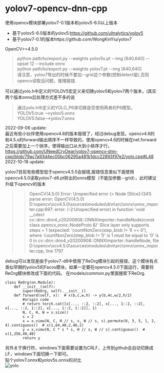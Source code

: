 # yolov7-opencv-dnn-cpp
使用opencv模块部署yolov7-0.1版本和yolov5-6.0以上版本<br>

+ 基于yolov5-6.0版本的yolov5:https://github.com/ultralytics/yolov5 <br>
+ 基于yolov7-0.1的版本https://github.com/WongKinYiu/yolov7 <br>

OpenCV>=4.5.0 <br>

> python path/to/export.py --weights yolov5s.pt --img [640,640] --opset 12 --include onnx<br>
> python path/to/export.py --weights yolov7.pt --img [640,640] <br>
请注意，yolov7导出的时候不要加--grid这个参数(控制detect层),否则opencv读取没问题，推理报错.<br>

可以通过yolo.h中定义的YOLOV5宏定义来切换yolov5和yolov7两个版本，(其实两个版本onnx后处理方式差不多的说<br>
>通过yolo.h中定义的YOLO_P6来切换是否使用两者的P6模型。<br>
> YOLOV5:true -->yolov5.onnx<br>
> YOLOV5:false-->yolov7.onnx

2022-09-06 update:<br>
最近有些小伙伴使用opencv4.6的版本报错了，经过debug发现，opencv4.6的和4.5.x的forward输出顺序不一样导致的，使用opencv4.6的时候在net.forward之后需要加上一个排序，使得输出口从大到小排序才行。<br>
https://github.com/UNeedCryDear/yolov7-opencv-dnn-cpp/blob/79ac7a93d4ec00bc06295a481b1dcc22893f97e2/yolo.cpp#L48
2022-10-18 update:<br>

yolov7目前有些模型低于opencv4.5.5会报错,报错信息类似下面使用opencv4.5.0读取yolov7-d6.pt转出的onnx模型（不能加参数--grid），此时建议升级下opencv的版本
> >OpenCV(4.5.0) Error: Unspecified error (> Node [Slice]:(341) parse error: OpenCV(4.5.0) D:\opencv\ocv4.5.0\sources\modules\dnn\src\onnx\onnx_importer.cpp:697: error: (-2:Unspecified error) in function 'void __cdecl cv::dnn::dnn4_v20200908::ONNXImporter::handleNode(const class opencv_onnx::NodeProto &)'
> > Slice layer only supports steps = 1 (expected: 'countNonZero(step_blob != 1) == 0'), where
> >     'countNonZero(step_blob != 1)' is 1
> > must be equal to
> >     '0' is 0
> > in cv::dnn::dnn4_v20200908::ONNXImporter::handleNode, file D:\opencv\ocv4.5.0\sources\modules\dnn\src\onnx\onnx_importer.cpp, line 1797

debug可以发现是由于yolov7-d6中使用了ReOrg模块引起的报错，这个模块有点类似早期的yolov5的Facos模块，如果一定要在opencv4.5.0下面运行，需要将ReOrg模块修改成下面的代码。
在models/common.py里面搜索下ReOrg.
```
class ReOrg(nn.Module):
    def __init__(self):
        super(ReOrg, self).__init__()
    def forward(self, x):  # x(b,c,w,h) -> y(b,4c,w/2,h/2)
        #origin code
        # return torch.cat([x[..., ::2, ::2], x[..., 1::2, ::2], x[..., ::2, 1::2], x[..., 1::2, 1::2]], 1)
        N, C, H, W = x.size()
        s = 2
        x = x.view(N, C, H // s, s, W // s, s).permute(0, 3, 5, 1, 2, 4).contiguous()  # x(1,64,40,2,40,2)
        y = x.view(N, C * s * s, H // s, W // s).contiguous()  # x(1,256,40,40)
        return y
```



另外关于换行符，windows下面需要设置为CRLF，上传到github会自动切换成LF，windows下面切换一下即可。<br>
贴个yolov7.onnx和yolov5s.onnx的对比<br>
![yolo](https://user-images.githubusercontent.com/52729998/180824922-0c7dc3f9-fbda-497b-9ae3-3f299b8c0452.png)
